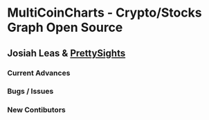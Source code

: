 # MultiCoinCharts - Crypto/Stocks Graph Open Source
## Josiah Leas & [PrettySights](http://prettysights.com)

### Current Advances

### Bugs / Issues

### New Contibutors